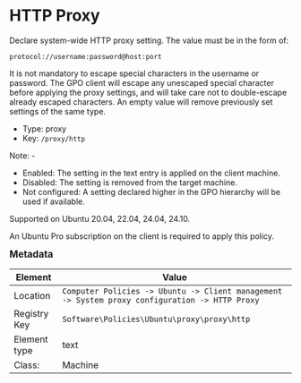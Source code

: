 # HTTP Proxy

Declare system-wide HTTP proxy setting. The value must be in the form of:

  `protocol://username:password@host:port`

It is not mandatory to escape special characters in the username or password. The GPO client will escape any unescaped special character before applying the proxy settings, and will take care not to double-escape already escaped characters. An empty value will remove previously set settings of the same type.


- Type: proxy
- Key: `/proxy/http`

Note: -
 * Enabled: The setting in the text entry is applied on the client machine.
 * Disabled: The setting is removed from the target machine.
 * Not configured: A setting declared higher in the GPO hierarchy will be used if available.


Supported on Ubuntu 20.04, 22.04, 24.04, 24.10.

An Ubuntu Pro subscription on the client is required to apply this policy.



<span style="font-size: larger;">**Metadata**</span>

| Element      | Value            |
| ---          | ---              |
| Location     | `Computer Policies -> Ubuntu -> Client management -> System proxy configuration -> HTTP Proxy`    |
| Registry Key | `Software\Policies\Ubuntu\proxy\proxy\http`         |
| Element type | text |
| Class:       | Machine       |
